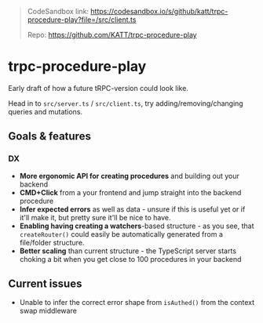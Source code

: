 > CodeSandbox link: https://codesandbox.io/s/github/katt/trpc-procedure-play?file=/src/client.ts
>
> Repo: https://github.com/KATT/trpc-procedure-play

# trpc-procedure-play

Early draft of how a future tRPC-version could look like.

Head in to `src/server.ts` / `src/client.ts`, try adding/removing/changing queries and mutations.

## Goals & features

### DX

- **More ergonomic API for creating procedures** and building out your backend
- **CMD+Click** from a your frontend and jump straight into the backend procedure
- **Infer expected errors** as well as data - unsure if this is useful yet or if it'll make it, but pretty sure it'll be nice to have.
- **Enabling having creating a watchers**-based structure - as you see, that `createRouter()` could easily be automatically generated from a file/folder structure.
- **Better scaling** than current structure - the TypeScript server starts choking a bit when you get close to 100 procedures in your backend


## Current issues

- Unable to infer the correct error shape from `isAuthed()` from the context swap middleware
